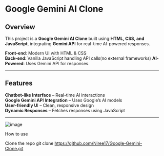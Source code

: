 #  Google Gemini AI Clone  

## Overview  
This project is a **Google Gemini AI Clone** built using **HTML, CSS, and JavaScript**, integrating **Gemini API** for real-time AI-powered responses.  

**Front-end**: Modern UI with HTML & CSS  
**Back-end**: Vanilla JavaScript handling API calls(no external frameworks)
**AI-Powered**: Uses Gemini API for responses  

---

##  Features  
**Chatbot-like Interface** – Real-time AI interactions  
**Google Gemini API Integration** – Uses Google’s AI models  
**User-friendly UI** – Clean, responsive design  
**Dynamic Responses** – Fetches responses using JavaScript  

---



![image](https://github.com/user-attachments/assets/00ae3dec-8935-4e66-b6f1-0589fcbe849a)

How to use

Clone the repo git clone https://github.com/Niree17/Google-Gemini-Clone.git

